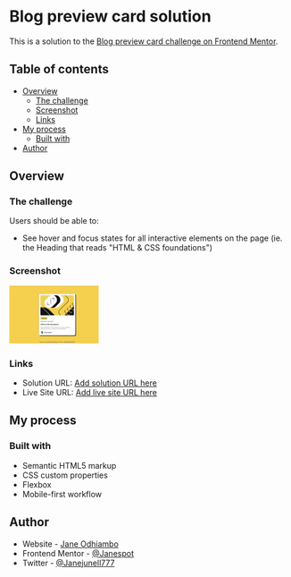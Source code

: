 # Blog preview card solution

This is a solution to the [Blog preview card challenge on Frontend Mentor](https://www.frontendmentor.io/challenges/blog-preview-card-ckPaj01IcS). 

## Table of contents

- [Overview](#overview)
  - [The challenge](#the-challenge)
  - [Screenshot](#screenshot)
  - [Links](#links)
- [My process](#my-process)
  - [Built with](#built-with)
- [Author](#author)

## Overview

### The challenge

Users should be able to:

- See hover and focus states for all interactive elements on the page (ie. the Heading that reads "HTML & CSS foundations")

### Screenshot

![](./solution.jpeg)

### Links

- Solution URL: [Add solution URL here](https://github.com/Janespot/blog-preview-card-main)
- Live Site URL: [Add live site URL here](https://janespot.github.io/blog-preview-card-main/)

## My process

### Built with

- Semantic HTML5 markup
- CSS custom properties
- Flexbox
- Mobile-first workflow

## Author

- Website - [Jane Odhiambo](https://janespot.github.io/)
- Frontend Mentor - [@Janespot](https://www.frontendmentor.io/profile/Janespot)
- Twitter - [@Janejunell777](https://www.twitter.com/Janejunell777)
